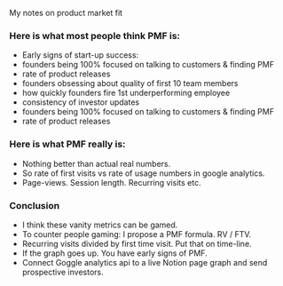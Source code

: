 My notes on product market fit <!--more-->

### Here is what most people think PMF is:
- Early signs of start-up success:
- founders being 100% focused on talking to customers & finding PMF
- rate of product releases
- founders obsessing about quality of first 10 team members
- how quickly founders fire 1st underperforming employee
- consistency of investor updates
- founders being 100% focused on talking to customers & finding PMF
- rate of product releases

### Here is what PMF really is:
- Nothing better than actual real numbers.
- So rate of first visits vs rate of usage numbers in google analytics.
- Page-views. Session length. Recurring visits etc.

### Conclusion
- I think these vanity metrics can be gamed.
- To counter people gaming: I propose a PMF formula. RV / FTV.
- Recurring visits divided by first time visit. Put that on time-line.
- If the graph goes up. You have early signs of PMF.
- Connect Goggle analytics api to a live Notion page graph and send prospective investors. 
